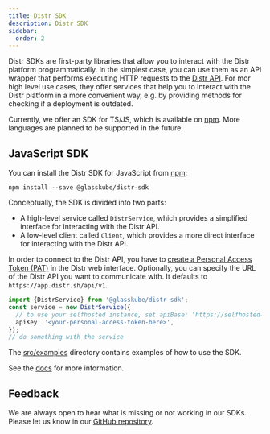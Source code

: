 ```yaml
---
title: Distr SDK
description: Distr SDK
sidebar:
  order: 2
---
```


Distr SDKs are first-party libraries that allow you to interact with the Distr platform programmatically. 
In the simplest case, you can use them as an API wrapper that performs executing HTTP requests to the [Distr API](/docs/integrations/api). 
For mor high level use cases, they offer services that help you to interact with the Distr platform in a more convenient way, e.g. by providing methods for checking if a deployment is outdated. 

Currently, we offer an SDK for TS/JS, which is available on [npm](https://www.npmjs.com/package/@glasskube/distr-sdk). 
More languages are planned to be supported in the future.

## JavaScript SDK

You can install the Distr SDK for JavaScript from [npm](https://npmjs.org/package/@glasskube/distr-sdk):

```shell
npm install --save @glasskube/distr-sdk
```

Conceptually, the SDK is divided into two parts:

* A high-level service called `DistrService`, which provides a simplified interface for interacting with the Distr API.
* A low-level client called `Client`, which provides a more direct interface for interacting with the Distr API.

In order to connect to the Distr API, you have to [create a Personal Access Token (PAT)](/docs/integrations/personal-access-token) in the Distr web interface.
Optionally, you can specify the URL of the Distr API you want to communicate with. It defaults to `https://app.distr.sh/api/v1`.

```typescript
import {DistrService} from '@glasskube/distr-sdk';
const service = new DistrService({
  // to use your selfhosted instance, set apiBase: 'https://selfhosted-instance.company/api/v1',
  apiKey: '<your-personal-access-token-here>',
});
// do something with the service
```

The [src/examples](https://github.com/glasskube/distr/tree/main/sdk/js/src/examples) directory contains examples of how to use the SDK.

See the [docs](https://github.com/glasskube/distr/tree/main/sdk/js/docs/README.md) for more information.

## Feedback

We are always open to hear what is missing or not working in our SDKs. Please let us know in our [GitHub repository](https://github.com/glasskube/distr).
